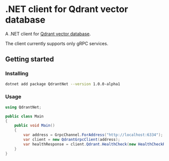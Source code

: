 # .NET client for Qdrant vector database

A .NET client for [Qdrant vector database](https://qdrant.tech/).

The client currently supports only gRPC services.

## Getting started

### Installing

```sh
dotnet add package QdrantNet --version 1.0.0-alpha1
```

### Usage

```csharp
using QdrantNet;

public class Main
{
    public void Main()
    {
        var address = GrpcChannel.ForAddress("http://localhost:6334");
        var client = new QdrantGrpcClient(address);
        var healthResponse = client.Qdrant.HealthCheck(new HealthCheckRequest());
    }
}
```